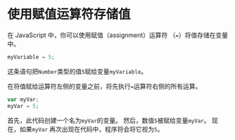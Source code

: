 # 使用赋值运算符存储值

在 JavaScript 中，你可以使用赋值（assignment）运算符 （`=`）将值存储在变量中。

```javascript
myVariable = 5;
```

这条语句把`Number`类型的值`5`赋给变量`myVariable`。

在将值赋给运算符左侧的变量之前，将先执行`=`运算符右侧的所有运算。

```javascript
var myVar;
myVar = 5;
```

首先，此代码创建一个名为`myVar`的变量。 然后，数值`5`被赋给变量`myVar`。 现在，如果`myVar`
再次出现在代码中，程序将会将它视为`5`。

